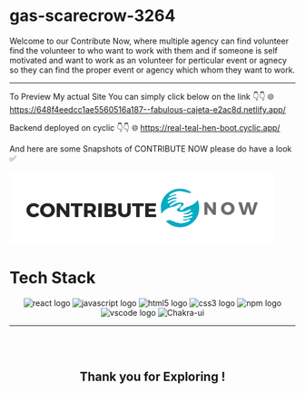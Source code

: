 # gas-scarecrow-3264

Welcome to our Contribute Now, where multiple agency can find volunteer find the volunteer to who want to work with them
and if someone is self motivated and want to work as an volunteer for perticular event or agnecy so they can find the proper event or agency which whom they want to work.

<hr>

To Preview My actual Site You can simply click below on the link 👇👇 🌐 https://648f4eedcc1ae5560516a187--fabulous-cajeta-e2ac8d.netlify.app/

Backend deployed on cyclic 👇👇 🌐
https://real-teal-hen-boot.cyclic.app/

And here are some Snapshots of CONTRIBUTE NOW please do have a look ✅

![logo](/volunteer-fontend/src/Images/CONTRIBUTE_NOW.png)

# Tech Stack

<div align="center">
 <img src="https://cdn.jsdelivr.net/gh/devicons/devicon/icons/react/react-original.svg" height="40" width="52" alt="react logo"  />
  <img src="https://cdn.jsdelivr.net/gh/devicons/devicon/icons/javascript/javascript-original.svg" height="40" width="52" alt="javascript logo"  />
  <img src="https://cdn.jsdelivr.net/gh/devicons/devicon/icons/html5/html5-original.svg" height="40" width="52" alt="html5 logo"  />
  <img src="https://cdn.jsdelivr.net/gh/devicons/devicon/icons/css3/css3-original.svg" height="40" width="52" alt="css3 logo"  />
  <img src="https://cdn.jsdelivr.net/gh/devicons/devicon/icons/npm/npm-original-wordmark.svg" height="40" width="52" alt="npm logo"  />
  <img src="https://cdn.jsdelivr.net/gh/devicons/devicon/icons/vscode/vscode-original.svg" height="40" width="52" alt="vscode logo"  />
  <img src="https://www.happylifecreators.com/wp/wp-content/uploads/2022/06/chakra-ui_title2-400x400.png" height="40" width="52" alt="Chakra-ui"  />

</div>
<hr>
<br>
<br>
<div align="center">
<h2>Thank you for Exploring !</h2>
  </div>
